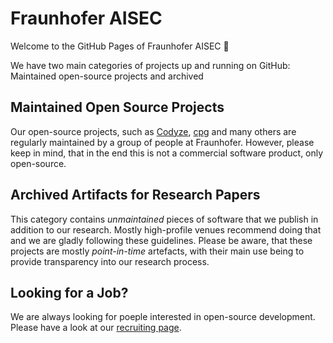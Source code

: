 # Fraunhofer AISEC

Welcome to the GitHub Pages of Fraunhofer AISEC 👋

We have two main categories of projects up and running on GitHub: Maintained open-source projects and archived 

## Maintained Open Source Projects

Our open-source projects, such as [Codyze](http://github.com/Fraunhofer-AISEC/codyze), [cpg](http://github.com/Fraunhofer-AISEC/cpg) and many others are regularly maintained by a group of people at Fraunhofer. However, please keep in mind, that in the end this is not a commercial software product, only open-source.

## Archived Artifacts for Research Papers

This category contains *unmaintained* pieces of software that we publish in addition to our research. Mostly high-profile venues recommend doing that and we are gladly following these guidelines. Please be aware, that these projects are mostly *point-in-time* artefacts, with their main use being to provide transparency into our research process.

## Looking for a Job?

We are always looking for poeple interested in open-source development. Please have a look at our [recruiting page](https://www.aisec.fraunhofer.de/de/jobs.html).
